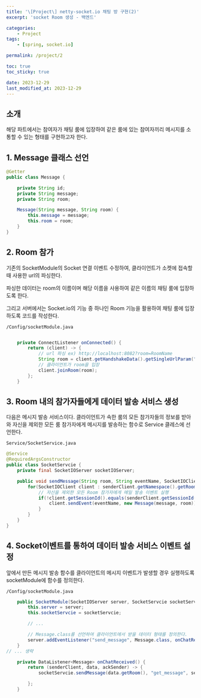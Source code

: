```yaml
---
title: '\[Project\] netty-socket.io 채팅 방 구현(2)'
excerpt: 'socket Room 생성 - 백엔드'

categories:
    - Project
tags:
    - [spring, socket.io]

permalink: /project/2

toc: true
toc_sticky: true

date: 2023-12-29
last_modified_at: 2023-12-29
---
```


## 소개

해당 파트에서는 참여자가 채팅 룸에 입장하여 같은 룸에 있는 참여자끼리 메시지를 소통할 수 있는 형태를 구현하고자 한다.

## 1. Message 클래스 선언

```java
@Getter
public class Message {

    private String id;
    private String message;
    private String room;

    Message(String message, String room) {
        this.message = message;
        this.room = room;
    }
}

```

## 2. Room 참가

기존의 SocketModule의 Socket 연결 이벤트 수정하여, 클라이언트가 소켓에 접속할 때 사용한 url의 파싱한다.

파싱한 데이터는 room의 이름이며 해당 이름을 사용하여 같은 이름의 채팅 룸에 입장하도록 한다.

그리고 서버에서는 Socket.io의 기능 중 하나인 Room 기능을 활용하여 채팅 룸에 입장하도록 코드를 작성한다.

`/Config/socketModule.java`

```java

    private ConnectListener onConnected() {
        return (client) -> {
            // url 파싱 ex) http://localhost:8082?room=RoomName
            String room = client.getHandshakeData().getSingleUrlParam("room");
            // 클라이언트가 room을 입장
            client.joinRoom(room);
        };
    }
```

## 3. Room 내의 참가자들에게 데이터 발송 서비스 생성

다음은 메시지 발송 서비스이다.
클라이언트가 속한 룸의 모든 참가자들의 정보를 받아와 자신을 제외한 모든 룸 참가자에게 메시지를 발송하는 함수로 Service 클레스에 선언한다.

`Service/SocketService.java`

```java
@Service
@RequiredArgsConstructor
public class SocketServcie {
    private final SocketIOServer socketIOServer;

    public void sendMessage(String room, String eventName, SocketIOClient senderClient, String message) {
        for(SocketIOClient client : senderClient.getNamespace().getRoomOperations(room).getClients()) {
            // 자신을 제외한 모든 Room 참가자에게 메일 발송 이벤트 실행
            if(!client.getSessionId().equals(senderClient.getSessionId())) {
                client.sendEvent(eventName, new Message(message, room));
            }
        }
    }
}
```

## 4. Socket이벤트를 통하여 데이터 발송 서비스 이벤트 설정

앞에서 만든 메시지 발송 함수를 클라이언트의 메시지 이벤트가 발생할 경우 실행하도록 socketModule에 함수를 정의한다.

`/Config/socketModule.java`

```java
    public SocketModule(SocketIOServer server, SocketServcie socketServcie) {
        this.server = server;
        this.socketServcie = socketServcie;

        // ...

        // Message.class를 선언하여 클라이언트에서 받을 데이터 형태를 정의한다.
        server.addEventListener("send_message", Message.class, onChatReceived());
    }
// ... 생략

    private DataListener<Message> onChatReceived() {
        return (senderClient, data, ackSender) -> {
            socketServcie.sendMessage(data.getRoom(), "get_message", senderClient, data.getMessage());

        };
    }
```
